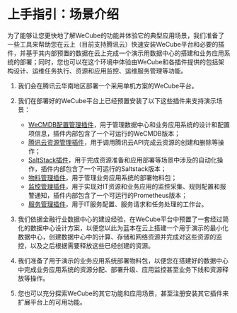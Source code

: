 # 上手指引：场景介绍

为了能够让您更快地了解WeCube的功能并体验它的典型应用场景，我们准备了一些工具来帮助您在云上（目前支持腾讯云）快速安装WeCube平台和必要的插件，并基于其内部预置的数据在云上完成一个演示用数据中心的搭建和业务应用系统的部署；同时，您也可以在这个环境中体验由WeCube和各插件提供的包括架构设计、运维任务执行、资源和应用监控、运维服务管理等功能。

1. 我们会在腾讯云华南地区部署一个采用单机方案的WeCube平台。

1. 我们在部署好的WeCube平台上已经预置安装了以下这些插件来支持演示场景：

    - [WeCMDB配置管理插件](plugin-wecmdb.md)，用于管理数据中心和业务应用系统的设计和配置项信息，插件内部包含了一个可运行的WeCMDB版本；
    - [腾讯云资源管理插件](plugin-qcloud.md)，用于调用腾讯云API完成云资源的创建和删除等操作；
    - [SaltStack插件](plugin-saltstack.md)，用于完成资源准备和应用部署等场景中涉及的自动化操作，插件内部包含了一个可运行的Saltstack版本；
    - [物料管理插件](plugin-artifacts.md)，用于管理业务应用系统的部署物料包；
    - [监控管理插件](plugin-open-monitor.md)，用于实现对IT资源和业务应用的监控采集、规则配置和报警通知，插件内部包含了一个可运行的Prometheus版本；
    - [服务管理插件](plugin-service-management.md)，用于IT服务配置、服务请求和任务处理的工作台。

1. 我们依据金融行业数据中心的建设经验，在WeCube平台中预置了一套经过简化的数据中心设计方案，以便您以此为蓝本在云上搭建一个用于演示的最小化数据中心，创建数据中心中的计算、存储和网络资源并完成对这些资源的监控，以及之后根据需要释放这些已经创建的资源。

1. 我们准备了用于演示的业务应用系统部署物料包，以便您在搭建好的数据中心中完成业务应用系统的资源分配、部署升级、应用监控甚至业务下线和资源释放等操作。

1. 您也可以充分探索WeCube的其它功能和应用场景，甚至注册安装其它插件来扩展平台上的可用功能。

